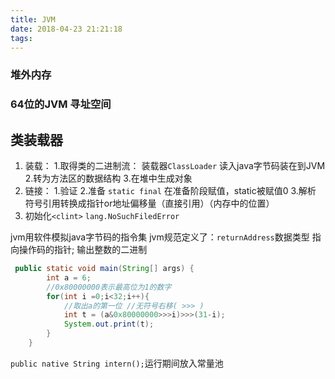 ```yaml
---
title: JVM
date: 2018-04-23 21:21:18
tags:
---
```

### 堆外内存

### 64位的JVM 寻址空间

## 类装载器
1. 装载：
1.取得类的二进制流：
装载器`ClassLoader` 读入java字节码装在到JVM
2.转为方法区的数据结构
3.在堆中生成对象
2. 链接：
1.验证
2.准备 `static final` 在准备阶段赋值，static被赋值0
3.解析 符号引用转换成指针or地址偏移量（直接引用）（内存中的位置）
3. 初始化`<clint>`
    `lang.NoSuchFiledError`


jvm用软件模拟java字节码的指令集
jvm规范定义了：`returnAddress`数据类型 指向操作码的指针;
输出整数的二进制
```java
 public static void main(String[] args) {
        int a = 6;
        //0x80000000表示最高位为1的数字
        for(int i =0;i<32;i++){
            //取出a的第一位 //无符号右移( >>> )
            int t = (a&0x80000000>>>i)>>>(31-i);
            System.out.print(t);
        }
    }
```

`public native String intern();`运行期间放入常量池